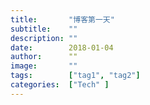 ```yaml
---
title:       "博客第一天"
subtitle:    ""
description: ""
date:        2018-01-04
author:      ""
image:       ""
tags:        ["tag1", "tag2"]
categories:  ["Tech" ]
---
```








